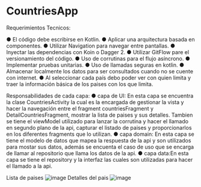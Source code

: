 # CountriesApp
Requerimientos Tecnicos:

● El código debe escribirse en Kotlin.
● Aplicar una arquitectura basada en componentes.
● Utilizar Navigation para navegar entre pantallas.
● Inyectar las dependencias con Koin o Dagger 2.
● Utilizar GitFlow pare el versionamiento del código.
● Uso de corrutinas para el flujo asíncrono.
● Implementar pruebas unitarias.
● Uso de llamadas seguras en kotlin.
● Almacenar localmente los datos para ser consultados cuando no se cuente con internet.
● Al seleccionar cada país debo poder ver con quien limita y traer la información básica de los paises con los que limita.

Responsabilidades de cada capa:
● capa de UI: En esta capa se encuentra la clase CountriesActivity la cual es la encargada de gestionar la vista y hacer la navegación entre el fragment countriesFragment y DetailCountriesFragment, mostrar la lista de paises y sus detalles.
Tambien se tiene el viewModel utilizado para lanzar la corrutina y hacer el llamado en segundo plano de la api, capturar el listado de paises y proporcionarlos en los diferentes fragments que lo utilizan.
● capa domain: En esta capa se tiene el modelo de datos que mapea la respuesta de la api y son utilizados para mostar sus datos, además se encuenta el caso de uso que se encarga de llamar al repositorio que llama los datos de la api.
● capa data:En esta capa se tiene el repository y la interfaz las cuales son utilizadas para hacer el llamado a la api.

Lista de paises 
![image](https://user-images.githubusercontent.com/93236919/198417700-1d4ab7b1-1847-4ef0-b2a9-7eb7f8efa8f0.png)
Detalles del pais
![image](https://user-images.githubusercontent.com/93236919/198418264-4bd697c8-b052-40f5-aeab-7d886ea0ff66.png)
